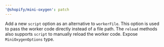 ```yaml
---
'@shopify/mini-oxygen': patch
---
```


Add a new `script` option as an alternative to `workerFile`. This option is used to pass the worker code directly instead of a file path. The `reload` methods also supports `script` to manually reload the worker code.
Expose `MiniOxygenOptions` type.
